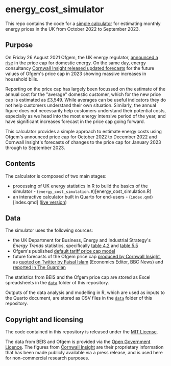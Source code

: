 
# energy_cost_simulator

<!-- badges: start -->
<!-- badges: end -->

This repo contains the code for a 
[simple calculator](https://mattkerlogue.github.io/energy-cost-simulator/)
for estimating monthly energy prices in the UK from October 2022 to 
September 2023.

## Purpose
On Friday 26 August 2021 Ofgem, the UK energy regulator, 
[announced a rise](https://www.theguardian.com/money/2022/aug/26/ofgem-raises-energy-price-cap-to-3549) 
in the price cap for domestic energy. On the same day, energy consultancy
[Cornwall Insight released updated forecasts](https://twitter.com/faisalislam/status/1563049747354910720) 
for the future values of Ofgem's price cap in 2023 showing massive increases in
household bills.

Reporting on the price cap has largely been focussed on the estimate of the 
annual cost for the "average" domestic customer, which for the new price cap is 
estimated as £3,549. While averages can be useful indicators they do not help
customers understand their own situation. Similarly, the annual figure does not
necessarily help customers understand their potential costs, especially as we
head into the most energy intensive period of the year, and have significant
increases forecast in the price cap going forward.

This calculator provides a simple approach to estimate energy costs using Ofgem's
announced price cap for October 2022 to December 2022 and Cornwall Insight's
forecasts of changes to the price cap for January 2023 through to September 2023.


## Contents

The calculator is composed of two main stages:

- processing of UK energy statistics in R to build the basics of the simulator - 
  (`energy_cost_simulation.R`)[energy_cost_simulation.R]
- an interactive calculator built in Quarto for end-users -
  (`index.qmd`)[index.qmd]
  ([live version](https://mattkerlogue.github.io/energy-cost-simulator/))

## Data

The simulator uses the following sources:

- the UK Department for Business, Energy and Industrial Strategy's 
  *Energy Trends* statistics, specifically 
  [table 4.2](https://www.gov.uk/government/statistics/gas-section-4-energy-trends) 
  and [table 5.5](https://www.gov.uk/government/statistics/electricity-section-5-energy-trends)
- Ofgem's published [default tariff price cap model](https://www.ofgem.gov.uk/publications/default-tariff-cap-level-1-october-2022-31-december-2022)
- future forecasts of the Ofgem price cap [produced by Cornwall Insight](https://www.cornwall-insight.com/press/cornwall-insight-comments-on-the-announcement-of-the-october-price-cap/), as 
[quoted on Twitter by Faisal Islam](https://twitter.com/faisalislam/status/1563049747354910720) (Economics Editor, BBC News) and [reported in The Guardian](https://www.theguardian.com/money/2022/aug/26/ofgem-raises-energy-price-cap-to-3549)

The statistics from BEIS and the Ofgem price cap are stored as Excel spreadsheets 
in the [`data`](data/) folder of this repository.

Outputs of the data analysis and modelling in R, which are used as inputs to the
Quarto document, are stored as CSV files in the [`data`](data/) folder of this
repository.

## Copyright and licensing

The code contained in this repository is released under the [MIT License](LICENSE.md).

The data from BEIS and Ofgem is provided via the [Open Government Licence](https://www.nationalarchives.gov.uk/doc/open-government-licence/version/3/).
The  figures from [Cornwall Insight](https://www.cornwall-insight.com/) are their
proprietary information that has been made publicly available via a press 
release, and is used here for non-commercial research purposes.